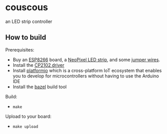 # couscous
an LED strip controller

## How to build

Prerequisites:
 - Buy an [ESP8266](https://www.amazon.com/gp/product/B010N1SPRK) board, a [NeoPixel LED strip](https://www.amazon.com/gp/product/B077F8SQBV), and some [jumper wires](https://www.amazon.com/gp/product/B01LZF1ZSZ).
 - Install the [CP2102 driver](https://www.silabs.com/products/development-tools/software/usb-to-uart-bridge-vcp-drivers) 
 - Install [platformio](http://docs.platformio.org/en/latest/installation.html#install-shell-commands) which is a cross-platform IoT ecosystem that enables you to develop for microcontrollers without having to use the Arduino IDE
 - Install the [bazel](https://github.com/bazelbuild/bazel/releases/tag/0.27.2) build tool

Build:
 - `make`

Upload to your board:
 - `make upload`
